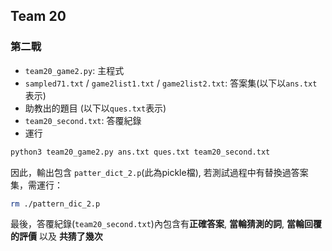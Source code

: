 ## Team 20

### 第二戰
- `team20_game2.py`: 主程式
- `sampled71.txt` / `game2list1.txt` / `game2list2.txt`: 答案集(以下以`ans.txt`表示)
- 助教出的題目 (以下以`ques.txt`表示)
- `team20_second.txt`:  答覆紀錄
- 運行

```BASH
python3 team20_game2.py ans.txt ques.txt team20_second.txt 
```
因此，輸出包含 `patter_dict_2.p`(此為pickle檔), 若測試過程中有替換過答案集，需運行：

```BASH
rm ./pattern_dic_2.p
```
最後，答覆紀錄(`team20_second.txt`)內包含有**正確答案**, **當輪猜測的詞**, **當輪回覆的評價** 以及 **共猜了幾次**
